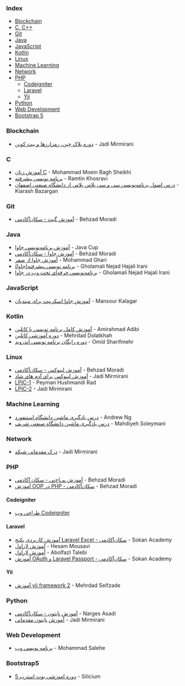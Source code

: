 ### Index

* [Blockchain](#blockchain)
* [C, C++](#c)
* [Git](#Git)
* [Java](#java)
* [JavaScript](#javascript)
* [Kotlin](#kotlin)
* [Linux](#linux)
* [Machine Learning](#machine-learning)
* [Network](#network)
* [PHP](#php)
  * [Codeigniter](#codeigniter)
  * [Laravel](#laravel)
  * [Yii](#yii)
* [Python](#python)
* [Web Development](#web-development)
* [Bootstrap 5](#bootstrap5)


### Blockchain

* [دوره بلاک چین، رمزارزها و بیت کوین](https://www.youtube.com/playlist?list=PL-tKrPVkKKE1gLxAL-56H-XR-fTapqofC) - Jadi Mirmirani


### C

* [آموزش زبان C](https://toplearn.com/courses/3255/%D8%A2%D9%85%D9%88%D8%B2%D8%B4-%D8%B1%D8%A7%DB%8C%DA%AF%D8%A7%D9%86-%D8%B2%D8%A8%D8%A7%D9%86-c) - Mohammad Moein Bagh Sheikhi
* [برنامه نویسی پیشرفته](https://maktabkhooneh.org/course/%D8%A8%D8%B1%D9%86%D8%A7%D9%85%D9%87-%D9%86%D9%88%DB%8C%D8%B3%DB%8C-%D9%BE%DB%8C%D8%B4%D8%B1%D9%81%D8%AA%D9%87-mk187) - Ramtin Khosravi
* [درس اصول برنامه‌نویسی سی و سی پلاس پلاس از دانشگاه صنعتی اصفهان](https://maktabkhooneh.org/course/%D8%A7%D8%B5%D9%88%D9%84-%D8%A8%D8%B1%D9%86%D8%A7%D9%85%D9%87-%D9%86%D9%88%DB%8C%D8%B3%DB%8C-C-%D9%88-C-mk68) - Kiarash Bazargan


### Git

* [آموزش گیت - سکان‌آکادمی](https://sokanacademy.com/courses/git) - Behzad Moradi


### Java

* [آموزش  برنامه‌نویسی جاوا](https://javacup.ir/javacup-training-videos) - Java Cup
* [آموزش جاوا - سکان‌آکادمی](https://sokanacademy.com/courses/java) - Behzad Moradi
* [آموزش جاوا از صفر](https://toplearn.com/courses/85/%D8%A2%D9%85%D9%88%D8%B2%D8%B4-%D8%AC%D8%A7%D9%88%D8%A7-%D8%A7%D8%B2-%D8%B5%D9%81%D8%B1) - Mohammad Ghari
* [برنامه نویسی پیشرفته(جاوا)](https://maktabkhooneh.org/course/%D8%A8%D8%B1%D9%86%D8%A7%D9%85%D9%87-%D9%86%D9%88%DB%8C%D8%B3%DB%8C-%D9%BE%DB%8C%D8%B4%D8%B1%D9%81%D8%AA%D9%87-%D8%AC%D8%A7%D9%88%D8%A7-mk242) - Gholamali Nejad Hajali Irani
* [برنامه‌نویسی حرفه‌ای تحت وب در جاوا](https://maktabkhooneh.org/course/%D8%A8%D8%B1%D9%86%D8%A7%D9%85%D9%87-%D9%86%D9%88%DB%8C%D8%B3%DB%8C-%D8%AD%D8%B1%D9%81%D9%87-%D8%A7%DB%8C-%D8%AA%D8%AD%D8%AA-%D9%88%D8%A8-%D8%AF%D8%B1-%D8%AC%D8%A7%D9%88%D8%A7-mk282) - Gholamali Nejad Hajali Irani


### JavaScript

* [آموزش جاوا اسکریپت برای مبتدیان](https://youtube.com/playlist?list=PLV6mGBuPqmYuZEAJN7IBxkdNCzKXAGpqD) - Mansour Kalagar


### Kotlin

* [آموزش کامل برنامه نویسی با کاتلین](https://www.youtube.com/watch?v=SwhXvaXx078) - Amirahmad Adibi
* [دوره آموزشی کاتلین](https://mskm.ir/category/programming/kotlin/) - Mehrdad Dolatkhah
* [دوره رایگان برنامه نویسی اندروید](https://www.youtube.com/playlist?list=PLoBWKLYZlNi7lecoeYXHC868ZH_AE1uXg) - Omid Sharifmehr


### Linux

* [آموزش لینوکس - سکان‌آکادمی](https://sokanacademy.com/courses/linux) - Behzad Moradi
* [آموزش لینوکس برای آدم های شاد](https://www.youtube.com/playlist?list=PL-tKrPVkKKE2AniHDmp6zK9KGD1sjf0bd) - Jadi Mirmirani
* [LPIC-1](https://gotoclass.ir/courses/lpic-1) - Peyman Hushmandi Rad
* [LPIC-2](https://gotoclass.ir/courses/lpic-2) - Jadi Mirmirani


### Machine Learning

* [درس یادگیری ماشین دانشگاه استنفورد](https://maktabkhooneh.org/course/35-%DB%8C%D8%A7%D8%AF%DA%AF%DB%8C%D8%B1%DB%8C-%D9%85%D8%A7%D8%B4%DB%8C%D9%86-mk35) - Andrew Ng
* [درس یادگیری ماشین دانشگاه صنعتی شریف](https://maktabkhooneh.org/course/273-%DB%8C%D8%A7%D8%AF%DA%AF%DB%8C%D8%B1%DB%8C-%D9%85%D8%A7%D8%B4%DB%8C%D9%86-mk273) - Mahdiyeh Soleymani


### Network

* [درک مقدماتی شبکه](https://www.youtube.com/playlist?list=PL-tKrPVkKKE00meXoxmIy6EgldK5XE-Z) - Jadi Mirmirani


### PHP

* [آموزش پی‌اچ‌پی - سکان آکادمی](https://sokanacademy.com/courses/php/%D8%A2%D9%85%D9%88%D8%B2%D8%B4-PHP) - Behzad Moradi
* [آموزش OOP در PHP - سکان‌آکادمی](https://sokanacademy.com/courses/php-oop) - Behzad Moradi


#### Codeigniter

* [طراحی وب Codeigniter](https://maktabkhooneh.org/course/%D8%B7%D8%B1%D8%A7%D8%AD%DB%8C-%D9%88%D8%A8-Codeigniter-mk136)


#### Laravel

* [آموزش کاربردی پکیج Laravel Excel - سکان‌آکادمی](https://sokanacademy.com/courses/laravelexcel) - Sokan Academy
* [آموزش لاراول](https://roocket.ir/series/learn-laravel) - Hesam Mousavi
* [آموزش لاراول](http://www.alefyar.com/laravel-tutorial) - Abolfazl Talebi
* [آموزش OAuth و Laravel Passport - سکان‌آکادمی](https://sokanacademy.com/courses/oauth-passport) - Sokan Academy


#### Yii

* [آموزش yii framework 2](https://maktabkhooneh.org/course/%D8%A2%D9%85%D9%88%D8%B2%D8%B4-yii-framework-2-mk205) - Mehrdad Seifzade


### Python

* [آموزش پایتون - سکان‌آکادمی](https://sokanacademy.com/courses/python) - Narges Asadi
* [آموزش پایتون مقدماتی](https://gotoclass.ir/courses/%d8%a2%d9%85%d9%88%d8%b2%d8%b4-%d9%be%d8%a7%db%8c%d8%aa%d9%88%d9%86) - Jadi Mirmirani


### Web Development

* [برنامه نویسی وب](https://maktabkhooneh.org/course/%D8%A8%D8%B1%D9%86%D8%A7%D9%85%D9%87-%D9%86%D9%88%DB%8C%D8%B3%DB%8C-%D9%88%D8%A8-mk74) - Mohammad Salehe

  
 ### Bootstrap5

 * [دوره اموزشی بوت استرپ 5](https://www.youtube.com/playlist?list=PLAt10Vana3YciJv9EIcNSsm1yTGpOdJIp) - Silicium



